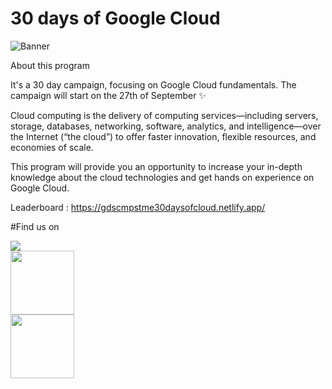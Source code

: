 # 30 days of Google Cloud

![Banner](https://github.com/nupoorkhatri/GDSC-MPSTME-30daysofCloud-LeaderBoard/blob/changes/30%20Days%20of%20Google%20Cloud%20(Profile)_j6UhPYG%20(1)_2icCnpP.jpg)

About this program 


It's a 30 day campaign, focusing on Google Cloud fundamentals. 
The campaign will start on the 27th of September ✨

Cloud computing is the delivery of computing services—including servers, storage, databases, networking, software, analytics, and intelligence—over the Internet (“the cloud”) to offer faster innovation, flexible resources, and economies of scale.

This program will provide you an opportunity to increase your in-depth knowledge about the cloud technologies and get hands on experience on Google Cloud.

Leaderboard : https://gdscmpstme30daysofcloud.netlify.app/
 
#Find us on 


<a href="https://discord.gg/MyjyGKUyFW"><img src="https://img.shields.io/badge/Discord-7289DA?style=for-the-badge&logo=discord&logoColor=white"><br>
<a href="https://www.instagram.com/gdsc.mpstmeshirpur/"><img src="https://img.shields.io/badge/Instagram-purple?style=for-the-badge&logo=Instagram&logoColor=white" width="102px"></a><br> 
<a href="https://www.linkedin.com/company/gdsc-mpstme-shirpur"><img src="https://img.shields.io/badge/LinkedIn-0077b5?style=for-the-badge&logo=linkedin&logoColor=#0077b5" width="102px"></a>
  
 